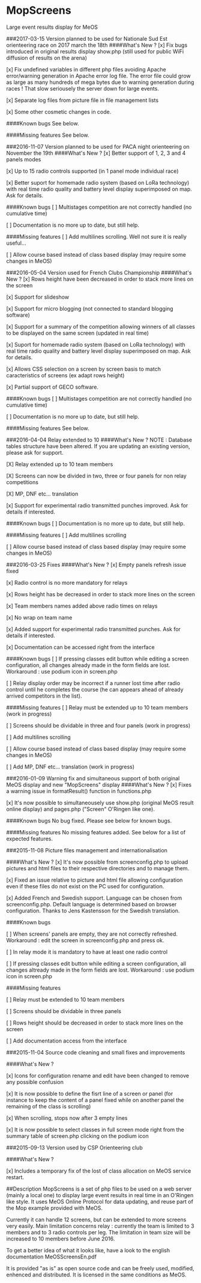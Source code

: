 # MopScreens
Large event results display for MeOS

###2017-03-15 Version planned to be used for Nationale Sud Est orienteering race on 2017 march the 18th
####What's New ?
[x] Fix bugs introduced in original results display show.php (still used for public WiFi diffusion of results on the arena)

[x] Fix undefined variables in different php files avoiding Apache error/warning generation in Apache error log file. The error file could grow as large as many hundreds of mega bytes due to warning generation during races ! That slow seriousely the server down for large events.

[x] Separate log files from picture file in file management lists

[x] Some other cosmetic changes in code.

####Known bugs
See below.

####Missing features
See below.

###2016-11-07 Version planned to be used for PACA night orienteering on November the 19th
####What's New ?
[x] Better support of 1, 2, 3 and 4 panels modes

[x] Up to 15 radio controls supported (in 1 panel mode individual race)

[x] Better suport for homemade radio system (based on LoRa technology) with real time radio quality and battery level display superimposed on map. Ask for details.

####Known bugs
[ ] Multistages competition are not correctly handled (no cumulative time)

[ ] Documentation is no more up to date, but still help.

####Missing features
[ ] Add multilines scrolling. Well not sure it is really useful...

[ ] Allow course based instead of class based display (may require some changes in MeOS)

###2016-05-04 Version used for French Clubs Championship
####What's New ?
[x] Rows height have been decreased in order to stack more lines on the screen

[x] Support for slideshow

[x] Support for micro blogging (not connected to standard blogging software)

[x] Support for a summary of the competition allowing winners of all classes to be displayed on the same screen (updated in real time)

[x] Suport for homemade radio system (based on LoRa technology) with real time radio quality and battery level display superimposed on map. Ask for details.

[x] Allows CSS selection on a screen by screen basis to match caracteristics of screens (ex adapt rows height)

[x] Partial support of GECO software.

####Known bugs
[ ] Multistages competition are not correctly handled (no cumulative time)

[ ] Documentation is no more up to date, but still help.

####Missing features
See below.

###2016-04-04 Relay extended to 10
####What's New ?
NOTE : Database tables structure have been altered. If you are updating an existing version, please ask for support.

[X] Relay extended up to 10 team members

[X] Screens can now be divided in two, three or four panels for non relay competitions

[X] MP, DNF etc... translation

[x] Support for experimental radio transmitted punches improved. Ask for details if interested.

####Known bugs
[ ] Documentation is no more up to date, but still help.

####Missing features
[ ] Add multilines scrolling

[ ] Allow course based instead of class based display (may require some changes in MeOS)

###2016-03-25 Fixes
####What's New ?
[x] Empty panels refresh issue fixed

[x] Radio control is no more mandatory for relays

[x] Rows height has be decreased in order to stack more lines on the screen

[x] Team members names added above radio times on relays

[x] No wrap on team name

[x] Added support for experimental radio transmitted punches. Ask for details if interested.

[x] Documentation can be accessed right from the interface

####Known bugs
[ ] If pressing classes edit button while editing a screen configuration, all changes already made in the form fields are lost. Workaround : use podium icon in screen.php

[ ] Relay display order may be incorrect if a runner lost time after radio control until he completes the course (he can appears ahead of already arrived competitors in the list).

####Missing features
[ ] Relay must be extended up to 10 team members (work in progress)

[ ] Screens should be dividable in three and four panels (work in progress)

[ ] Add multilines scrolling

[ ] Allow course based instead of class based display (may require some changes in MeOS)

[ ] Add MP, DNF etc... translation (work in progress)


###2016-01-09 Warning fix and simultaneous support of both original MeOS display and new "MopScreens" display
####What's New ?
[x] Fixes a warning issue in formatResult() function in functions.php

[x] It's now possible to simultaneousely use show.php (original MeOS result online display) and pages.php ("Screen" O'Ringen like one).

####Known bugs
No bug fixed. Please see below for known bugs.

####Missing features
No missing features added. See below for a list of expected features.

###2015-11-08 Picture files management and internationalisation

####What's New ?
[x] It's now possible from screenconfig.php to upload pictures and html files to their respective directories and to manage them.

[x] Fixed an issue relative to picture and html file allowing configuration even if these files do not exist on the PC used for configuration.

[x] Added French and Swedish support. Language can be chosen from screenconfig.php. Default language is determined based on browser configuration. Thanks to Jens Kastensson for the Swedish translation.

####Known bugs
		
[ ] When screens' panels are empty, they are not correctly refreshed. Workaround : edit the screen in screenconfig.php and press ok.

[ ] In relay mode it is mandatory to have at least one radio control

[ ] If pressing classes edit button while editing a screen configuration, all changes altready made in the form fields are lost. Workaround : use podium icon in screen.php
		
####Missing features

[ ] Relay must be extended to 10 team members

[ ] Screens should be dividable in three panels

[ ] Rows height should be decreased in order to stack more lines on the screen

[ ] Add documentation access from the interface

###2015-11-04 Source code cleaning and small fixes and improvements

####What's New ?

[x] Icons for configuration rename and edit have been changed to remove any possible confusion

[x] It is now possible to define the fisrt line of a screen or panel (for instance to keep the content of a panel fixed while on another panel the remaining of the class is scrolling)

[x] When scrolling, stops now after 3 empty lines

[x] It is now possible to select classes in full screen mode right from the summary table of screen.php clicking on the podium icon


###2015-09-13 Version used by CSP Orienteering club

####What's New ?

[x] Includes a temporary fix of the lost of class allocation on MeOS service restart.

##Description
MopScreens is a set of php files to be used on a web server (mainly a local one) to display large event results in real time in an O'Ringen like style.
It uses MeOS Online Protocol for data updating, and reuse part of the Mop example provided with MeOS.

Currently it can handle 12 screens, but can be extended to more screens very easily. Main limitation concerns relay : currently the team is limited to 3 members and to 3 radio controls per leg.
The limitation in team size will be increased to 10 members before June 2016.

To get a better idea of what it looks like, have a look to the english documentation MeOSScreensEn.pdf

It is provided "as is" as open source code and can be freely used, modified, enhenced and distributed. It is licensed in the same conditions as MeOS.

